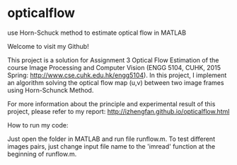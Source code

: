 # opticalflow
use Horn-Schuck method to estimate optical flow in MATLAB

Welcome to visit my Github!

This project is a solution for Assignment 3 Optical Flow Estimation of the course Image Processing and Computer Vision (ENGG 5104, CUHK, 2015 Spring: http://www.cse.cuhk.edu.hk/engg5104). In this project, I implement an algorithm solving the optical flow map (u,v) between two image frames using Horn-Schunck Method.

For more information about the principle and experimental result of this project, please refer to my report: http://izhengfan.github.io/opticalflow.html


How to run my code:

Just open the folder in MATLAB and run file runflow.m. To test different images pairs, just change input file name to the 'imread' function at the beginning of runflow.m.
